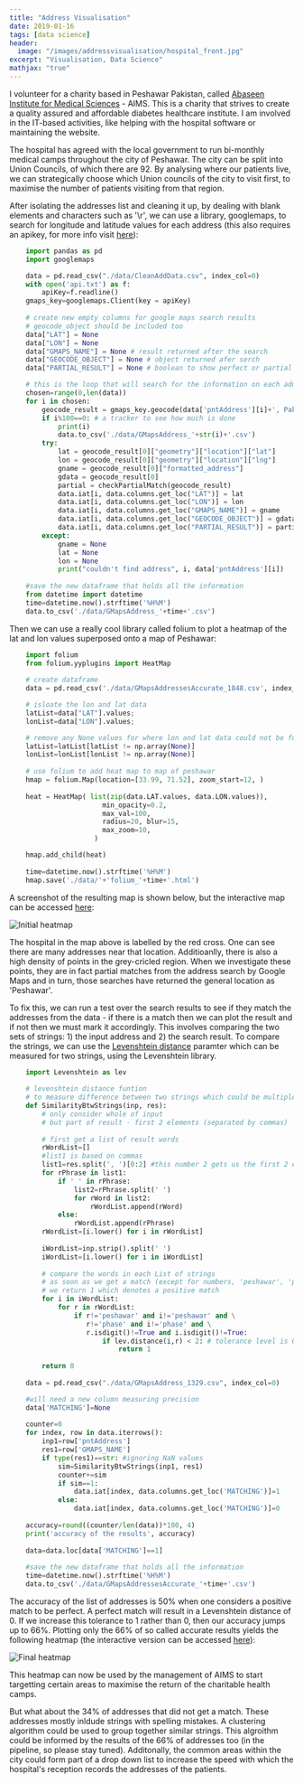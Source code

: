 ```yaml
---
title: "Address Visualisation"
date: 2019-01-16
tags: [data science]
header:
  image: "/images/addressvisualisation/hospital_front.jpg"
excerpt: "Visualisation, Data Science"
mathjax: "true"
---
```


I volunteer for a charity based in Peshawar Pakistan, called [Abaseen 
Institute for Medical Sciences](http://aimspk.abaseen.com) - AIMS. This 
is a charity that strives to create a quality assured and affordable 
diabetes healthcare institute. I am involved in the IT-based activities, 
like helping with the hospital software or maintaining the website.

The hospital has agreed with the local government to run bi-monthly medical 
camps throughout the city of Peshawar. The city can be split into Union 
Councils, of which there are 92. By analysing where our patients live, we can 
strategically choose which Union councils of the city to visit first, to 
maximise the number of patients visiting from that region.

After isolating the addresses list and cleaning it up, by dealing with blank
elements and characters such as '\r', we can use a library, googlemaps, to 
search for longitude and latitude values for each address (this also requires
an apikey, for more info visit [here](https://github.com/googlemaps/google-maps-services-python)):

```python
	import pandas as pd
	import googlemaps

	data = pd.read_csv("./data/CleanAddData.csv", index_col=0)
	with open('api.txt') as f:
		apiKey=f.readline()
	gmaps_key=googlemaps.Client(key = apiKey)
	
	# create new empty columns for google maps search results
	# geocode_object should be included too 
	data["LAT"] = None
	data["LON"] = None
	data["GMAPS_NAME"] = None # result returned after the search
	data["GEOCODE_OBJECT"] = None # object returned afer serch 
	data["PARTIAL_RESULT"] = None # boolean to show perfect or partial match

	# this is the loop that will search for the information on each address
	chosen=range(0,len(data))
	for i in chosen:
	    geocode_result = gmaps_key.geocode(data['pntAddress'][i]+', Pakistan')
	    if i%100==0: # a tracker to see how much is done
	        print(i)
	        data.to_csv('./data/GMapsAddress_'+str(i)+'.csv')
	    try:
	        lat = geocode_result[0]["geometry"]["location"]["lat"]
	        lon = geocode_result[0]["geometry"]["location"]["lng"]
	        gname = geocode_result[0]["formatted_address"]
	        gdata = geocode_result[0]
	        partial = checkPartialMatch(geocode_result) 
	        data.iat[i, data.columns.get_loc("LAT")] = lat
	        data.iat[i, data.columns.get_loc("LON")] = lon
	        data.iat[i, data.columns.get_loc("GMAPS_NAME")] = gname
	        data.iat[i, data.columns.get_loc("GEOCODE_OBJECT")] = gdata
	        data.iat[i, data.columns.get_loc("PARTIAL_RESULT")] = partial
	    except:
	        gname = None
	        lat = None 
	        lon = None
	        print("couldn't find address", i, data['pntAddress'][i])
	
	#save the new dataframe that holds all the information
	from datetime import datetime
	time=datetime.now().strftime('%H%M')
	data.to_csv('./data/GMapsAddress_'+time+'.csv')
```	

Then we can use a really cool library called folium to plot a heatmap of the 
lat and lon values superposed onto a map of Peshawar:

```python
	import folium
	from folium.yyplugins import HeatMap
	
	# create dataframe
	data = pd.read_csv('./data/GMapsAddressesAccurate_1848.csv', index_col=0)

	# isloate the lon and lat data
	latList=data["LAT"].values;
	lonList=data["LON"].values;

	# remove any None values for where lon and lat data could not be found
	latList=latList[latList != np.array(None)]
	lonList=lonList[lonList != np.array(None)]
	
	# use folium to add heat map to map of peshawar 
	hmap = folium.Map(location=[33.99, 71.52], zoom_start=12, )
	
	heat = HeatMap( list(zip(data.LAT.values, data.LON.values)),
    	               min_opacity=0.2,
    	               max_val=100,
        	           radius=20, blur=15, 
            	       max_zoom=10, 
                	 )

	hmap.add_child(heat)
	
	time=datetime.now().strftime('%H%M')
	hmap.save('./data/'+'folium_'+time+'.html')
```

A screenshot of the resulting map is shown below, but the interactive map can
be accessed [here](/extrahtml/initial_folium.html):

<img src="{{ site.url }}{{ site.baseurl }}/images/addressvisualisation/initial.jpg" 
alt="Initial heatmap">
	
The hospital in the map above is labelled by the red cross. One can see there are 
many addresses near that location. Additioanlly, there is also a high density of 
points in the grey-cricled region. When we investigate these points, they are in 
fact partial matches from the address search by Google Maps and in turn, those
searches have returned the general location as 'Peshawar'. 

To fix this, we can run a test over the search results to see if they match the 
addresses from the data - if there is a match then we can plot the result and if 
not then we must mark it accordingly. This involves comparing the two sets of 
strings: 1) the input address and 2) the search result. To compare the strings, we 
can use the [Levenshtein distance](https://en.wikipedia.org/wiki/Levenshtein_distance) 
paramter which can be measured for two strings, using the Levenshtein library.

```python
	import Levenshtein as lev
	
	# levenshtein distance funtion
	# to measure difference between two strings which could be multiple words
	def SimilarityBtwStrings(inp, res):
	    # only consider whole of input 
        # but part of result - first 2 elements (separated by commas)
	    
	    # first get a list of result words
	    rWordList=[]
	    #list1 is based on commas
	    list1=res.split(', ')[0:2] #this number 2 gets us the first 2 elements
	    for rPhrase in list1:
	        if ' ' in rPhrase:
	            list2=rPhrase.split(' ')
	            for rWord in list2:
	                rWordList.append(rWord)
	        else:
	            rWordList.append(rPhrase)
	    rWordList=[i.lower() for i in rWordList]
	    
	    iWordList=inp.strip().split(' ')
	    iWordList=[i.lower() for i in iWordList]
	
		# compare the words in each List of strings
		# as soon as we get a match (except for numbers, 'peshawar', 'phase)
		# we return 1 which denotes a positive match
	    for i in iWordList:
	        for r in rWordList:
	            if r!='peshawar' and i!='peshawar' and \
	               r!='phase' and i!='phase' and \
	               r.isdigit()!=True and i.isdigit()!=True:
	                   if lev.distance(i,r) < 2: # tolerance level is 0 or 1
	                       return 1
	      
	    return 0
	
	data = pd.read_csv("./data/GMapsAddress_1329.csv", index_col=0)

	#will need a new column measuring precision
	data['MATCHING']=None
	
	counter=0
	for index, row in data.iterrows():
	    inp1=row['pntAddress']
	    res1=row['GMAPS_NAME']
	    if type(res1)==str: #ignoring NaN values
	        sim=SimilarityBtwStrings(inp1, res1)
	        counter+=sim
	        if sim==1:
	            data.iat[index, data.columns.get_loc('MATCHING')]=1
	        else:
	            data.iat[index, data.columns.get_loc('MATCHING')]=0
	
	accuracy=round((counter/len(data))*100, 4)
	print('accuracy of the results', accuracy) 
	
	data=data.loc[data['MATCHING']==1]
	
	#save the new dataframe that holds all the information
	time=datetime.now().strftime('%H%M')
	data.to_csv('./data/GMapsAddressesAccurate_'+time+'.csv')
```

The accuracy of the list of addresses is 50% when one considers a positive match
to be perfect. A perfect match will result in a Levenshtein distance of 0. If we 
increase this tolerance to 1 rather than 0, then our accuracy jumps up to 66%.
Plotting only the 66% of so called accurate results yields the following heatmap (the
interactive version can be accessed [here](/htmlpages/final_folium.html)):

<img src="{{ site.url }}{{ site.baseurl }}/images/addressvisualisation/final.jpg" 
alt="Final heatmap">

This heatmap can now be used by the management of AIMS to start targetting certain 
areas to maximise the return of the charitable health camps.

But what about the 34% of addresses that did not get a match. These addresses 
mostly inldude strings with spelling mistakes. A clustering algorithm could be 
used to group together similar strings. This algroithm could be informed by the 
results of the 66% of addresses too (in the pipeline, so please stay tuned). 
Additonally, the common areas within the city could form part of a drop down 
list to increase the speed with which the hospital's reception records the 
addresses of the patients.





